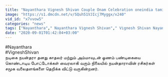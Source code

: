 ```yaml
---
title: "Nayanthara Vignesh Shivan Couple Onam Celebration oneindia tamil"
image: "https://s1.dmcdn.net/v/SQuh51VJIcj7Myggx/x240"
vid_id: "x7vvow5"
categories: "news"
tags: ["Nayanthara"," Nayanthara Vignesh Shivan"," Vignesh Shivan Nayan"]
date: "2020-09-01T01:42:04+03:00"
---
```

#Nayanthara  <br>#VigneshShivan  <br>நடிகை நயன்தரா தனது காதலர் மற்றும் அம்மாவுடன் ஓணம் பண்டிகையை கொண்டாடிய போட்டோக்கள் வைரலாகி வரும் நிலையில் நயன்தாராவின் ரசிகர்கள் சமூக வலைதளங்களை தெறிக்க விட்டு வருகின்றனர்.  <br>

